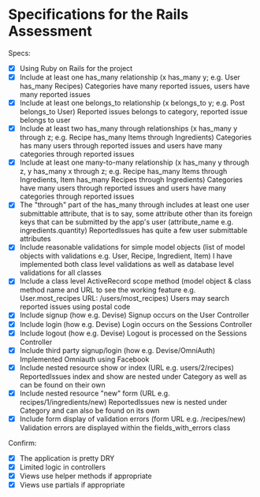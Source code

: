 # Specifications for the Rails Assessment

Specs:
- [x] Using Ruby on Rails for the project
- [x] Include at least one has_many relationship (x has_many y; e.g. User has_many Recipes) 
	Categories have many reported issues, users have many reported issues
- [x] Include at least one belongs_to relationship (x belongs_to y; e.g. Post belongs_to User)
	Reported issues belongs to category, reported issue belongs to user
- [x] Include at least two has_many through relationships (x has_many y through z; e.g. Recipe has_many Items through Ingredients)
	Categories has many users through reported issues and users have many categories through reported issues
- [x] Include at least one many-to-many relationship (x has_many y through z, y has_many x through z; e.g. Recipe has_many Items through Ingredients, Item has_many Recipes through Ingredients)
	Categories have many users through reported issues and users have many categories through reported issues
- [x] The "through" part of the has_many through includes at least one user submittable attribute, that is to say, some attribute other than its foreign keys that can be submitted by the app's user (attribute_name e.g. ingredients.quantity)
	ReportedIssues has quite a few user submittable attributes
- [x] Include reasonable validations for simple model objects (list of model objects with validations e.g. User, Recipe, Ingredient, Item)
	I have implemented both class level validations as well as database level validations for all classes
- [x] Include a class level ActiveRecord scope method (model object & class method name and URL to see the working feature e.g. User.most_recipes URL: /users/most_recipes)
	Users may search reported issues using postal code
- [x] Include signup (how e.g. Devise)
	Signup occurs on the User Controller
- [x] Include login (how e.g. Devise)
	Login occurs on the Sessions Controller
- [x] Include logout (how e.g. Devise)
	Logout is processed on the Sessions Controller
- [x] Include third party signup/login (how e.g. Devise/OmniAuth)
	Implemented Omniauth using Facebook
- [x] Include nested resource show or index (URL e.g. users/2/recipes)
	ReportedIssues index and show are nested under Category as well as can be found on their own
- [x] Include nested resource "new" form (URL e.g. recipes/1/ingredients/new)
	ReportedIssues new is nested under Category and can also be found on its own
- [x] Include form display of validation errors (form URL e.g. /recipes/new)
	Validation errors are displayed within the fields_with_errors class

Confirm:
- [x] The application is pretty DRY
- [x] Limited logic in controllers
- [x] Views use helper methods if appropriate
- [x] Views use partials if appropriate
